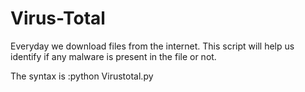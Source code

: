 # Virus-Total
Everyday we download files from the internet. This script will help us identify if any malware is present in the file or not.


The syntax is :python Virustotal.py <file-name>
